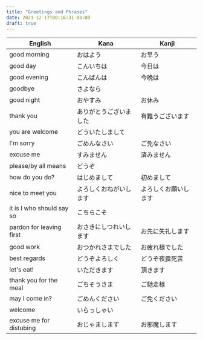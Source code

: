 ```yaml
---
title: "Greetings and Phrases"
date: 2021-12-17T00:16:31-03:00
draft: true
---
```

| English                   | Kana                   | Kanji                |
|---------------------------|------------------------|----------------------|
| good morning              | おはよう               | お早う               |
| good day                  | こんいちは             | 今日は               |
| good evening              | こんばんは             | 今晩は               |
| goodbye                   | さよなら               |                      |
| good night                | おやすみ               | お休み               |
| thank you                 | ありがとうございました | 有難うございます     |
| you are welcome           | どういたしまして       |                      |
| I'm sorry                 | ごめんなさい           | ご免なさい           |
| excuse me                 | すみません             | 済みません           |
| please/by all means       | どうぞ                 |                      |
| how do you do?            | はじめまして           | 初めまして           |
| nice to meet you          | よろしくおねがいします | よろしくお願いします |
| it is I who should say so | こちらこそ             |                      |
| pardon for leaving first  | おさきにしつれいします | お先に失礼します     |
| good work                 | おつかれさまでした     | お疲れ様でした       |
| best regards              | どうぞよろしく         | どうぞ夜露死苦       |
| let's eat!                | いただきます           | 頂きます             |
| thank you for the meal    | ごちそうさま           | ご馳走様             |
| may I come in?            | ごめんください         | ご免ください         |
| welcome                   | いらっしゃい           |                      |
| excuse me for distubing   | おじゃまします         | お邪魔します         |
